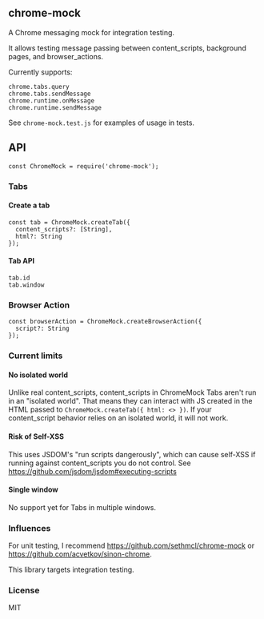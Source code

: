 ## chrome-mock

A Chrome messaging mock for integration testing.

It allows testing message passing between content_scripts, background pages, and browser_actions.

Currently supports:

````
chrome.tabs.query
chrome.tabs.sendMessage
chrome.runtime.onMessage
chrome.runtime.sendMessage
````

See `chrome-mock.test.js` for examples of usage in tests.

## API

```
const ChromeMock = require('chrome-mock');
```

### Tabs

#### Create a tab

```
const tab = ChromeMock.createTab({
  content_scripts?: [String],
  html?: String
});
```

#### Tab API

```
tab.id
tab.window
```

### Browser Action

```
const browserAction = ChromeMock.createBrowserAction({
  script?: String  
});
```

### Current limits

#### No isolated world

Unlike real content_scripts, content_scripts in ChromeMock Tabs aren't run in an "isolated world". That means they can interact with JS created in the HTML passed to `ChromeMock.createTab({ html: <> })`. If your content_script behavior relies on an isolated world, it will not work.

#### Risk of Self-XSS

This uses JSDOM's "run scripts dangerously", which can cause self-XSS if running against content_scripts you do not control. See https://github.com/jsdom/jsdom#executing-scripts

#### Single window

No support yet for Tabs in multiple windows.

### Influences

For unit testing, I recommend https://github.com/sethmcl/chrome-mock or https://github.com/acvetkov/sinon-chrome.

This library targets integration testing.

### License

MIT
